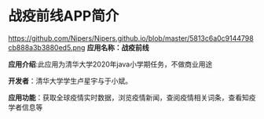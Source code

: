 # 战疫前线APP简介
https://github.com/Nipers/Nipers.github.io/blob/master/5813c6a0c9144798cb888a3b3880ed5.png
**应用名称：战疫前线**

**应用介绍**:此应用为清华大学2020年java小学期任务，不做商业用途

**开发者**：清华大学学生卢星宇与于小斌。

**应用功能**：获取全球疫情实时数据，浏览疫情新闻，查阅疫情相关词条，查看知疫学者信息等
